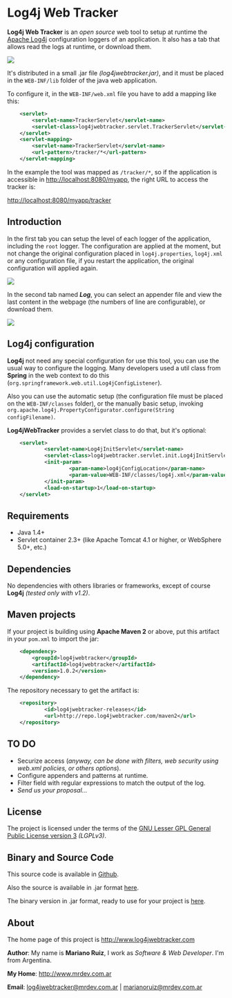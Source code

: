Log4j Web Tracker
=================

**Log4j Web Tracker** is an _open source_ web tool to setup at runtime the
[Apache Log4j](http://logging.apache.org/log4j/) configuration loggers of an application.
It also has a tab that allows read the logs at runtime, or download them.

<img src="https://raw.github.com/mrsarm/log4jwebtracker/master/artwork/log4jwebtracker_config.png" />

It's distributed in a small .jar file _(log4jwebtracker.jar)_, and it must be placed in the
`WEB-INF/lib` folder of the java web application.

To configure it, in the `WEB-INF/web.xml` file you have to add a mapping like this:

```xml
    <servlet>
        <servlet-name>TrackerServlet</servlet-name>
        <servlet-class>log4jwebtracker.servlet.TrackerServlet</servlet-class>
    </servlet>
    <servlet-mapping>
        <servlet-name>TrackerServlet</servlet-name>
        <url-pattern>/tracker/*</url-pattern>
    </servlet-mapping>
```

In the example the tool was mapped as `/tracker/*`, so if the application is accessible in
[http://localhost:8080/myapp](http://localhost:8080/myapp), the right URL to access the tracker is:

[http://localhost:8080/myapp/tracker](http://localhost:8080/myapp/tracker)


Introduction
------------

In the first tab you can setup the level of each logger of the application, including the `root` logger.
The configuration are applied at the moment, but not change the original configuration placed
in `log4j.properties`, `log4j.xml` or any configuration file, if you restart the application,
the original configuration will applied again.

<img src="https://raw.github.com/mrsarm/log4jwebtracker/master/artwork/log4jwebtracker_setting.png" />

In the second tab named _**Log**_, you can select an appender file and view the last content in the
webpage (the numbers of line are configurable), or download them.

<img src="https://raw.github.com/mrsarm/log4jwebtracker/master/artwork/log4jwebtracker_log.png" />


Log4j configuration
-------------------

**Log4j** not need any special configuration for use this tool, you can use the usual way to
configure the logging. Many developers used a util class from **Spring** in the web context
to do this (`org.springframework.web.util.Log4jConfigListener`).

Also you can use the automatic setup (the configuration file must be placed on the
`WEB-INF/classes` folder), or the manually basic setup, invoking
`org.apache.log4j.PropertyConfigurator.configure(String configFilename)`.

**Log4jWebTracker** provides a servlet class to do that, but it's optional:

```xml
    <servlet>
            <servlet-name>Log4jInitServlet</servlet-name>
            <servlet-class>log4jwebtracker.servlet.init.Log4jInitServlet</servlet-class>
            <init-param>
                    <param-name>log4jConfigLocation</param-name>
                    <param-value>WEB-INF/classes/log4j.xml</param-value>
            </init-param>
            <load-on-startup>1</load-on-startup>
    </servlet>
```


Requirements
------------

* Java 1.4+
* Servlet container 2.3+ (like Apache Tomcat 4.1 or higher, or WebSphere 5.0+, etc.)


Dependencies
------------
No dependencies with others libraries or frameworks, except of course **Log4j** _(tested only with v1.2)_.


Maven projects
--------------

If your project is building using **Apache Maven 2** or above, put this artifact in your `pom.xml`
to import the jar:

```xml
    <dependency>
        <groupId>log4jwebtracker</groupId>
        <artifactId>log4jwebtracker</artifactId>
        <version>1.0.2</version>
    </dependency>
```

The repository necessary to get the artifact is:

```xml
    <repository>
            <id>log4jwebtracker-releases</id>
            <url>http://repo.log4jwebtracker.com/maven2</url>
    </repository>
```


TO DO
-----

* Securize access (_anyway, can be done with filters, web security using web.xml policies, or others options_).
* Configure appenders and patterns at runtime.
* Filter field with regular expressions to match the output of the log.
* _Send us your proposal..._


License
-------

The project is licensed under the terms of the
[GNU Lesser GPL General Public License version 3](http://www.gnu.org/licenses/lgpl-3.0.html) _(LGPLv3)_.


Binary and Source Code
----------------------

This source code is available in [Github](https://github.com/mrsarm/log4jwebtracker).

Also the source is available in .jar format
[here](http://www.log4jwebtracker.com/documents/14713/14799/log4jwebtracker-sources.jar).

The binary version in .jar format, ready to use for your project is
[here](http://www.log4jwebtracker.com/documents/14713/14799/log4jwebtracker.jar).


About
-----

The home page of this project is http://www.log4jwebtracker.com

**Author**: My name is **Mariano Ruiz**, I work as _Software & Web Developer_. I'm from Argentina.

**My Home**: http://www.mrdev.com.ar

**Email**: [log4jwebtracker@mrdev.com.ar](mailto:log4jwebtracker@mrdev.com.ar) | [marianoruiz@mrdev.com.ar](mailto:marianoruiz@mrdev.com.ar)
